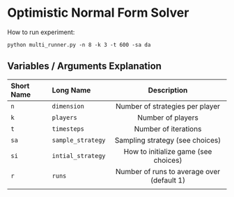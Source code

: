 # Optimistic Normal Form Solver

How to run experiment:
````
python multi_runner.py -n 8 -k 3 -t 600 -sa da
````

## Variables / Arguments Explanation
| Short Name | Long Name         |                Description                 |
|:-----------|:------------------|:------------------------------------------:|
| `n`        | `dimension`       |      Number of strategies per player       |
| `k`        | `players`         |             Number of players              |
| `t`        | `timesteps`       |            Number of iterations            |
| `sa`       | `sample_strategy` |      Sampling strategy (see choices)       |
| `si`       | `intial_strategy` |    How to initialize game (see choices)    |
| `r`        | `runs`            | Number of runs to average over (default 1) |
|||
